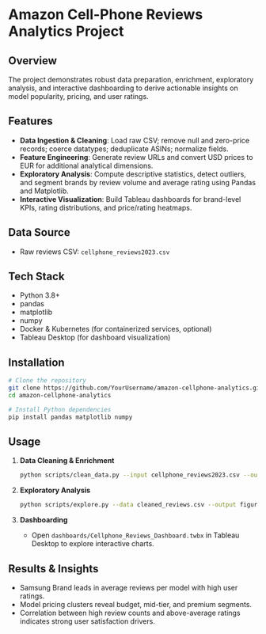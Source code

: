 
# Amazon Cell-Phone Reviews Analytics Project

## Overview

 The project demonstrates robust data preparation, enrichment, exploratory analysis, and interactive dashboarding to derive actionable insights on model popularity, pricing, and user ratings.

## Features

* **Data Ingestion & Cleaning**: Load raw CSV; remove null and zero-price records; coerce datatypes; deduplicate ASINs; normalize fields.
* **Feature Engineering**: Generate review URLs and convert USD prices to EUR for additional analytical dimensions.
* **Exploratory Analysis**: Compute descriptive statistics, detect outliers, and segment brands by review volume and average rating using Pandas and Matplotlib.
* **Interactive Visualization**: Build Tableau dashboards for brand-level KPIs, rating distributions, and price/rating heatmaps.

## Data Source

* Raw reviews CSV: `cellphone_reviews2023.csv` 

## Tech Stack

* Python 3.8+
* pandas
* matplotlib
* numpy
* Docker & Kubernetes (for containerized services, optional)
* Tableau Desktop (for dashboard visualization)

## Installation

```bash
# Clone the repository
git clone https://github.com/YourUsername/amazon-cellphone-analytics.git
cd amazon-cellphone-analytics

# Install Python dependencies
pip install pandas matplotlib numpy
```

## Usage

1. **Data Cleaning & Enrichment**

   ```bash
   python scripts/clean_data.py --input cellphone_reviews2023.csv --output cleaned_reviews.csv  
   ```
2. **Exploratory Analysis**

   ```bash
   python scripts/explore.py --data cleaned_reviews.csv --output figures/  
   ```
3. **Dashboarding**

   * Open `dashboards/Cellphone_Reviews_Dashboard.twbx` in Tableau Desktop to explore interactive charts.


## Results & Insights

* Samsung Brand leads in average reviews per model with high user ratings.
* Model pricing clusters reveal budget, mid-tier, and premium segments.
* Correlation between high review counts and above-average ratings indicates strong user satisfaction drivers.


